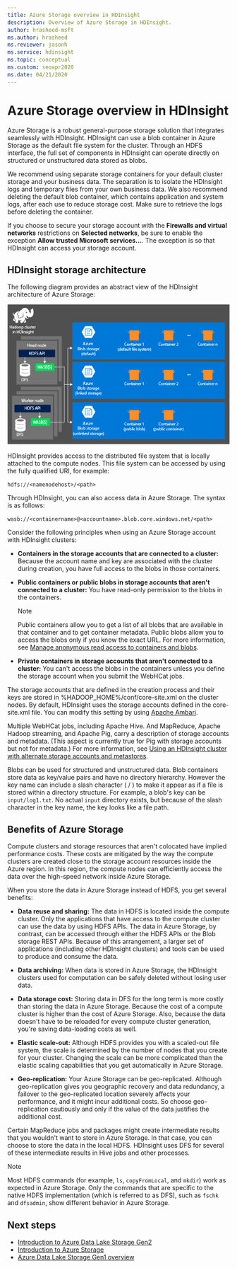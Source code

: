 ```yaml
---
title: Azure Storage overview in HDInsight
description: Overview of Azure Storage in HDInsight.
author: hrasheed-msft
ms.author: hrasheed
ms.reviewer: jasonh
ms.service: hdinsight
ms.topic: conceptual
ms.custom: seoapr2020
ms.date: 04/21/2020
---
```


# Azure Storage overview in HDInsight

Azure Storage is a robust general-purpose storage solution that integrates seamlessly with HDInsight. HDInsight can use a blob container in Azure Storage as the default file system for the cluster. Through an HDFS interface, the full set of components in HDInsight can operate directly on structured or unstructured data stored as blobs.

We recommend using separate storage containers for your default cluster storage and your business data. The separation is to isolate the HDInsight logs and temporary files from your own business data. We also recommend deleting the default blob container, which contains application and system logs, after each use to reduce storage cost. Make sure to retrieve the logs before deleting the container.

If you choose to secure your storage account with the **Firewalls and virtual networks** restrictions on **Selected networks**, be sure to enable the exception **Allow trusted Microsoft services...**. The exception is so that HDInsight can access your storage account.

## HDInsight storage architecture

The following diagram provides an abstract view of the HDInsight architecture of Azure Storage:

![`HDInsight Storage Architecture`](./media/overview-azure-storage/storage-architecture.png "HDInsight Storage Architecture")

HDInsight provides access to the distributed file system that is locally attached to the compute nodes. This file system can be accessed by using the fully qualified URI, for example:

    hdfs://<namenodehost>/<path>

Through HDInsight, you can also access data in Azure Storage. The syntax is as follows:

    wasb://<containername>@<accountname>.blob.core.windows.net/<path>

Consider the following principles when using an Azure Storage account with HDInsight clusters:

* **Containers in the storage accounts that are connected to a cluster:** Because the account name and key are associated with the cluster during creation, you have full access to the blobs in those containers.

* **Public containers or public blobs in storage accounts that aren't connected to a cluster:** You have read-only permission to the blobs in the containers.
  
  > [!NOTE]  
  > Public containers allow you to get a list of all blobs that are available in that container and to get container metadata. Public blobs allow you to access the blobs only if you know the exact URL. For more information, see [Manage anonymous read access to containers and blobs](../storage/blobs/storage-manage-access-to-resources.md).

* **Private containers in storage accounts that aren't connected to a cluster:** You can't access the blobs in the containers unless you define the storage account when you submit the WebHCat jobs.

The storage accounts that are defined in the creation process and their keys are stored in %HADOOP_HOME%/conf/core-site.xml on the cluster nodes. By default, HDInsight uses the storage accounts defined in the core-site.xml file. You can modify this setting by using [Apache Ambari](./hdinsight-hadoop-manage-ambari.md).

Multiple WebHCat jobs, including Apache Hive. And MapReduce, Apache Hadoop streaming, and Apache Pig, carry a description of storage accounts and metadata. (This aspect is currently true for Pig with storage accounts but not for metadata.) For more information, see [Using an HDInsight cluster with alternate storage accounts and metastores](https://social.technet.microsoft.com/wiki/contents/articles/23256.using-an-hdinsight-cluster-with-alternate-storage-accounts-and-metastores.aspx).

Blobs can be used for structured and unstructured data. Blob containers store data as key/value pairs and have no directory hierarchy. However the key name can include a slash character ( / )  to make it appear as if a file is stored within a directory structure. For example, a blob's key can be `input/log1.txt`. No actual `input` directory exists, but because of the slash character in the key name, the key looks like a file path.

## Benefits of Azure Storage

Compute clusters and storage resources that aren't colocated have implied performance costs. These costs are mitigated by the way the compute clusters are created close to the storage account resources inside the Azure region. In this region, the compute nodes can efficiently access the data over the high-speed network inside Azure Storage.

When you store the data in Azure Storage instead of HDFS, you get several benefits:

* **Data reuse and sharing:** The data in HDFS is located inside the compute cluster. Only the applications that have access to the compute cluster can use the data by using HDFS APIs. The data in Azure Storage, by contrast, can be accessed through either the HDFS APIs or the Blob storage REST APIs. Because of this arrangement, a larger set of applications (including other HDInsight clusters) and tools can be used to produce and consume the data.

* **Data archiving:** When data is stored in Azure Storage, the HDInsight clusters used for computation can be safely deleted without losing user data.

* **Data storage cost:** Storing data in DFS for the long term is more costly than storing the data in Azure Storage. Because the cost of a compute cluster is higher than the cost of Azure Storage. Also, because the data doesn't have to be reloaded for every compute cluster generation, you're saving data-loading costs as well.

* **Elastic scale-out:** Although HDFS provides you with a scaled-out file system, the scale is determined by the number of nodes that you create for your cluster. Changing the scale can be more complicated than the elastic scaling capabilities that you get automatically in Azure Storage.

* **Geo-replication:** Your Azure Storage can be geo-replicated. Although geo-replication gives you geographic recovery and data redundancy, a failover to the geo-replicated location severely affects your performance, and it might incur additional costs. So choose geo-replication cautiously and only if the value of the data justifies the additional cost.

Certain MapReduce jobs and packages might create intermediate results that you wouldn't want to store in Azure Storage. In that case, you can choose to store the data in the local HDFS. HDInsight uses DFS for several of these intermediate results in Hive jobs and other processes.

> [!NOTE]  
> Most HDFS commands (for example, `ls`, `copyFromLocal`, and `mkdir`) work as expected in Azure Storage. Only the commands that are specific to the native HDFS implementation (which is referred to as DFS), such as `fschk` and `dfsadmin`, show different behavior in Azure Storage.

## Next steps

* [Introduction to Azure Data Lake Storage Gen2](../storage/blobs/data-lake-storage-introduction.md)
* [Introduction to Azure Storage](../storage/common/storage-introduction.md)
* [Azure Data Lake Storage Gen1 overview](./overview-data-lake-storage-gen1.md)